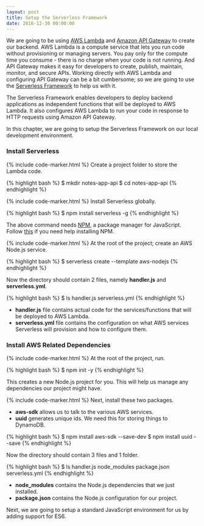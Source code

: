 ```yaml
---
layout: post
title: Setup the Serverless Framework
date: 2016-12-30 00:00:00
---
```


We are going to be using [AWS Lambda](https://aws.amazon.com/lambda/) and [Amazon API Gateway](https://aws.amazon.com/api-gateway/) to create our backend. AWS Lambda is a compute service that lets you run code without provisioning or managing servers. You pay only for the compute time you consume - there is no charge when your code is not running. And API Gateway makes it easy for developers to create, publish, maintain, monitor, and secure APIs. Working directly with AWS Lambda and configuring API Gateway can be a bit cumbersome; so we are going to use the [Serverless Framework](https://serverless.com) to help us with it.

The Serverless Framework enables developers to deploy backend applications as independent functions that will be deployed to AWS Lambda. It also configures AWS Lambda to run your code in response to HTTP requests using Amazon API Gateway.

In this chapter, we are going to setup the Serverless Framework on our local development environment.

### Install Serverless

{% include code-marker.html %} Create a project folder to store the Lambda code.

{% highlight bash %}
$ mkdir notes-app-api
$ cd notes-app-api
{% endhighlight %}

{% include code-marker.html %} Install Serverless globally.

{% highlight bash %}
$ npm install serverless -g
{% endhighlight %}

The above command needs [NPM](https://www.npmjs.com), a package manager for JavaScript. Follow [this](https://docs.npmjs.com/getting-started/installing-node) if you need help installing NPM.

{% include code-marker.html %} At the root of the project; create an AWS Node.js service.

{% highlight bash %}
$ serverless create --template aws-nodejs
{% endhighlight %}

Now the directory should contain 2 files, namely **handler.js** and **serverless.yml**.

{% highlight bash %}
$ ls
handler.js    serverless.yml
{% endhighlight %}

- **handler.js** file contains actual code for the services/functions that will be deployed to AWS Lambda.
- **serverless.yml** file contains the configuration on what AWS services Serverless will provision and how to configure them.

### Install AWS Related Dependencies

{% include code-marker.html %} At the root of the project, run.

{% highlight bash %}
$ npm init -y
{% endhighlight %}

This creates a new Node.js project for you. This will help us manage any dependencies our project might have.

{% include code-marker.html %} Next, install these two packages.

- **aws-sdk** allows us to talk to the various AWS services.
- **uuid** generates unique ids. We need this for storing things to DynamoDB.

{% highlight bash %}
$ npm install aws-sdk --save-dev
$ npm install uuid --save
{% endhighlight %}

Now the directory should contain 3 files and 1 folder.

{% highlight bash %}
$ ls
handler.js    node_modules    package.json    serverless.yml
{% endhighlight %}

- **node_modules** contains the Node.js dependencies that we just installed.
- **package.json** contains the Node.js configuration for our project.

Next, we are going to setup a standard JavaScript environment for us by adding support for ES6.
